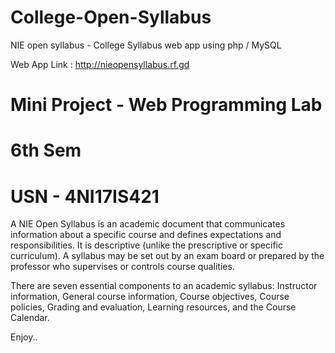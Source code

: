 # College-Open-Syllabus
NIE open syllabus - College Syllabus web app using php / MySQL

Web App Link : http://nieopensyllabus.rf.gd

# Mini Project - Web Programming Lab
# 6th Sem
# USN - 4NI17IS421


A NIE Open Syllabus is an academic document that communicates information about a specific course and defines expectations and responsibilities. It is descriptive (unlike the prescriptive or specific curriculum). A syllabus may be set out by an exam board or prepared by the professor who supervises or controls course qualities.

There are seven essential components to an academic syllabus: Instructor information, General course information, Course objectives, Course policies, Grading and evaluation, Learning resources, and the Course Calendar.

Enjoy..
